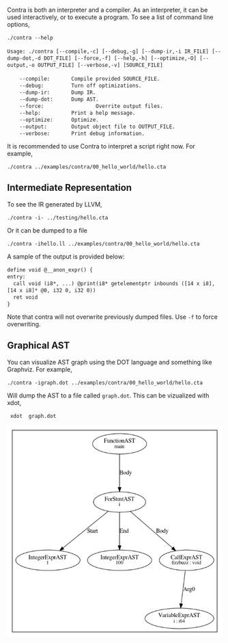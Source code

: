 Contra is both an interpreter and a compiler.  As an interpreter, it can be used interactively, or to execute a program.  To see a list of command line options,

    ./contra --help

    Usage: ./contra [--compile,-c] [--debug,-g] [--dump-ir,-i IR_FILE] [--dump-dot,-d DOT_FILE] [--force,-f] [--help,-h] [--optimize,-O] [--output,-o OUTPUT_FILE] [--verbose,-v] [SOURCE_FILE]

        --compile:       Compile provided SOURCE_FILE.
        --debug:         Turn off optimizations.
        --dump-ir:       Dump IR.
        --dump-dot:      Dump AST.
        --force:                 Overrite output files.
        --help:          Print a help message.
        --optimize:      Optimize.
        --output:        Output object file to OUTPUT_FILE.
        --verbose:       Print debug information.

It is recommended to use Contra to interpret a script right now.  For example,

    ./contra ../examples/contra/00_hello_world/hello.cta

Intermediate Representation
---------------------------
To see the IR generated by LLVM,

    ./contra -i- ../testing/hello.cta

Or it can be dumped to a file

    ./contra -ihello.ll ../examples/contra/00_hello_world/hello.cta

A sample of the output is provided below:

````
define void @__anon_expr() {
entry:
  call void (i8*, ...) @print(i8* getelementptr inbounds ([14 x i8], [14 x i8]* @0, i32 0, i32 0))
  ret void
}
````

Note that contra will not overwrite previously dumped files.  Use `-f` to force overwriting.

Graphical AST
-------------
You can visualize AST graph using the DOT language and something like Graphviz.  For example,

    ./contra -igraph.dot ../examples/contra/00_hello_world/hello.cta

Will dump the AST to a file called `graph.dot`.  This can be vizualized with xdot,

     xdot  graph.dot

![graph](images/graph.png)
